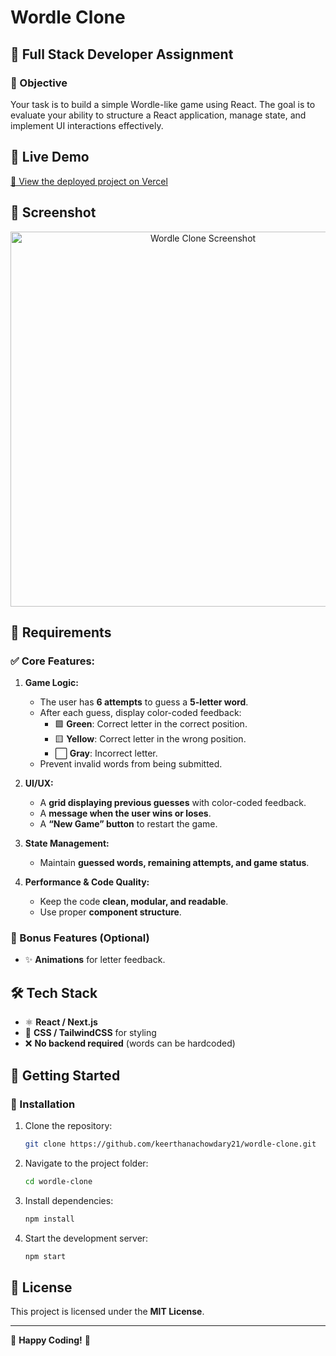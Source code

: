 # Wordle Clone

## 🚀 Full Stack Developer Assignment

### 🎯 Objective
Your task is to build a simple Wordle-like game using React. The goal is to evaluate your ability to structure a React application, manage state, and implement UI interactions effectively.

## 🌟 Live Demo
[🔗 View the deployed project on Vercel](https://word-clone-lf1d.vercel.app/)

## 📸 Screenshot
<p align="center">
  <img src="https://drive.google.com/uc?id=1ptav2sRSLhVHcWRqywJ061va7aPT2E-I" alt="Wordle Clone Screenshot" width="600" />
</p>

## 📜 Requirements

### ✅ Core Features:
1. **Game Logic:**
   - The user has **6 attempts** to guess a **5-letter word**.
   - After each guess, display color-coded feedback:
     - 🟩 **Green**: Correct letter in the correct position.
     - 🟨 **Yellow**: Correct letter in the wrong position.
     - ⬜ **Gray**: Incorrect letter.
   - Prevent invalid words from being submitted.

2. **UI/UX:**
   - A **grid displaying previous guesses** with color-coded feedback.
   - A **message when the user wins or loses**.
   - A **“New Game” button** to restart the game.

3. **State Management:**
   - Maintain **guessed words, remaining attempts, and game status**.

4. **Performance & Code Quality:**
   - Keep the code **clean, modular, and readable**.
   - Use proper **component structure**.

### 🎁 Bonus Features (Optional)
- ✨ **Animations** for letter feedback.


## 🛠 Tech Stack
- ⚛️ **React / Next.js**
- 🎨 **CSS / TailwindCSS** for styling
- ❌ **No backend required** (words can be hardcoded)

## 🚀 Getting Started
### 🔧 Installation
1. Clone the repository:
   ```sh
   git clone https://github.com/keerthanachowdary21/wordle-clone.git
   ```
2. Navigate to the project folder:
   ```sh
   cd wordle-clone
   ```
3. Install dependencies:
   ```sh
   npm install
   ```
4. Start the development server:
   ```sh
   npm start
   ```

## 📄 License
This project is licensed under the **MIT License**.

---

🚀 **Happy Coding!** 🎯
